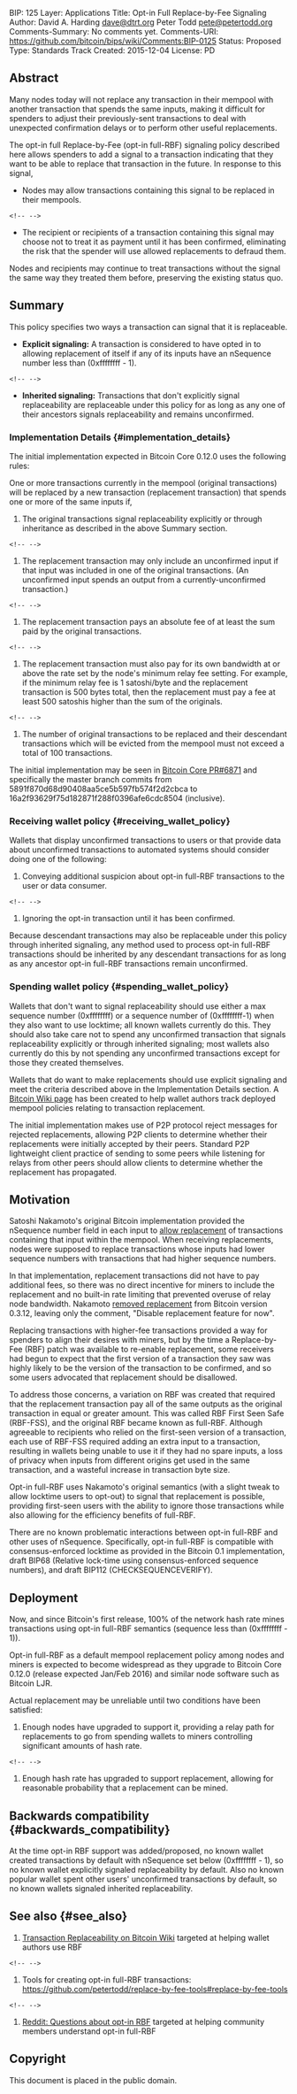 BIP: 125
Layer: Applications
Title: Opt-in Full Replace-by-Fee Signaling
Author: David A. Harding <dave@dtrt.org>
Peter Todd <pete@petertodd.org>
Comments-Summary: No comments yet.
Comments-URI: https://github.com/bitcoin/bips/wiki/Comments:BIP-0125
Status: Proposed
Type: Standards Track
Created: 2015-12-04
License: PD

## Abstract

Many nodes today will not replace any transaction in their mempool with
another transaction that spends the same inputs, making it difficult for
spenders to adjust their previously-sent transactions to deal with
unexpected confirmation delays or to perform other useful replacements.

The opt-in full Replace-by-Fee (opt-in full-RBF) signaling policy
described here allows spenders to add a signal to a transaction
indicating that they want to be able to replace that transaction in the
future. In response to this signal,

-   Nodes may allow transactions containing this signal to be replaced
in their mempools.

```{=html}
<!-- -->
```
-   The recipient or recipients of a transaction containing this signal
may choose not to treat it as payment until it has been confirmed,
eliminating the risk that the spender will use allowed replacements
to defraud them.

Nodes and recipients may continue to treat transactions without the
signal the same way they treated them before, preserving the existing
status quo.

## Summary

This policy specifies two ways a transaction can signal that it is
replaceable.

-   **Explicit signaling:** A transaction is considered to have opted in
to allowing replacement of itself if any of its inputs have an
nSequence number less than (0xffffffff - 1).

```{=html}
<!-- -->
```
-   **Inherited signaling:** Transactions that don\'t explicitly signal
replaceability are replaceable under this policy for as long as any
one of their ancestors signals replaceability and remains
unconfirmed.

### Implementation Details {#implementation_details}

The initial implementation expected in Bitcoin Core 0.12.0 uses the
following rules:

One or more transactions currently in the mempool (original
transactions) will be replaced by a new transaction (replacement
transaction) that spends one or more of the same inputs if,

1.  The original transactions signal replaceability explicitly or
through inheritance as described in the above Summary section.

```{=html}
<!-- -->
```
1.  The replacement transaction may only include an unconfirmed input if
that input was included in one of the original transactions. (An
unconfirmed input spends an output from a currently-unconfirmed
transaction.)

```{=html}
<!-- -->
```
1.  The replacement transaction pays an absolute fee of at least the sum
paid by the original transactions.

```{=html}
<!-- -->
```
1.  The replacement transaction must also pay for its own bandwidth at
or above the rate set by the node\'s minimum relay fee setting. For
example, if the minimum relay fee is 1 satoshi/byte and the
replacement transaction is 500 bytes total, then the replacement
must pay a fee at least 500 satoshis higher than the sum of the
originals.

```{=html}
<!-- -->
```
1.  The number of original transactions to be replaced and their
descendant transactions which will be evicted from the mempool must
not exceed a total of 100 transactions.

The initial implementation may be seen in [Bitcoin Core
PR#6871](https://github.com/bitcoin/bitcoin/pull/6871) and specifically
the master branch commits from 5891f870d68d90408aa5ce5b597fb574f2d2cbca
to 16a2f93629f75d182871f288f0396afe6cdc8504 (inclusive).

### Receiving wallet policy {#receiving_wallet_policy}

Wallets that display unconfirmed transactions to users or that provide
data about unconfirmed transactions to automated systems should consider
doing one of the following:

1.  Conveying additional suspicion about opt-in full-RBF transactions to
the user or data consumer.

```{=html}
<!-- -->
```
1.  Ignoring the opt-in transaction until it has been confirmed.

Because descendant transactions may also be replaceable under this
policy through inherited signaling, any method used to process opt-in
full-RBF transactions should be inherited by any descendant transactions
for as long as any ancestor opt-in full-RBF transactions remain
unconfirmed.

### Spending wallet policy {#spending_wallet_policy}

Wallets that don\'t want to signal replaceability should use either a
max sequence number (0xffffffff) or a sequence number of (0xffffffff-1)
when they also want to use locktime; all known wallets currently do
this. They should also take care not to spend any unconfirmed
transaction that signals replaceability explicitly or through inherited
signaling; most wallets also currently do this by not spending any
unconfirmed transactions except for those they created themselves.

Wallets that do want to make replacements should use explicit signaling
and meet the criteria described above in the Implementation Details
section. A [Bitcoin Wiki
page](https://en.bitcoin.it/wiki/Transaction_replacement) has been
created to help wallet authors track deployed mempool policies relating
to transaction replacement.

The initial implementation makes use of P2P protocol reject messages for
rejected replacements, allowing P2P clients to determine whether their
replacements were initially accepted by their peers. Standard P2P
lightweight client practice of sending to some peers while listening for
relays from other peers should allow clients to determine whether the
replacement has propagated.

## Motivation

Satoshi Nakamoto\'s original Bitcoin implementation provided the
nSequence number field in each input to [allow
replacement](https://github.com/trottier/original-bitcoin/blob/master/src/main.cpp#L434)
of transactions containing that input within the mempool. When receiving
replacements, nodes were supposed to replace transactions whose inputs
had lower sequence numbers with transactions that had higher sequence
numbers.

In that implementation, replacement transactions did not have to pay
additional fees, so there was no direct incentive for miners to include
the replacement and no built-in rate limiting that prevented overuse of
relay node bandwidth. Nakamoto [removed
replacement](https://github.com/bitcoin/bitcoin/commit/05454818dc7ed92f577a1a1ef6798049f17a52e7#diff-118fcbaaba162ba17933c7893247df3aR522)
from Bitcoin version 0.3.12, leaving only the comment, \"Disable
replacement feature for now\".

Replacing transactions with higher-fee transactions provided a way for
spenders to align their desires with miners, but by the time a
Replace-by-Fee (RBF) patch was available to re-enable replacement, some
receivers had begun to expect that the first version of a transaction
they saw was highly likely to be the version of the transaction to be
confirmed, and so some users advocated that replacement should be
disallowed.

To address those concerns, a variation on RBF was created that required
that the replacement transaction pay all of the same outputs as the
original transaction in equal or greater amount. This was called RBF
First Seen Safe (RBF-FSS), and the original RBF became known as
full-RBF. Although agreeable to recipients who relied on the first-seen
version of a transaction, each use of RBF-FSS required adding an extra
input to a transaction, resulting in wallets being unable to use it if
they had no spare inputs, a loss of privacy when inputs from different
origins get used in the same transaction, and a wasteful increase in
transaction byte size.

Opt-in full-RBF uses Nakamoto\'s original semantics (with a slight tweak
to allow locktime users to opt-out) to signal that replacement is
possible, providing first-seen users with the ability to ignore those
transactions while also allowing for the efficiency benefits of
full-RBF.

There are no known problematic interactions between opt-in full-RBF and
other uses of nSequence. Specifically, opt-in full-RBF is compatible
with consensus-enforced locktime as provided in the Bitcoin 0.1
implementation, draft BIP68 (Relative lock-time using consensus-enforced
sequence numbers), and draft BIP112 (CHECKSEQUENCEVERIFY).

## Deployment

Now, and since Bitcoin\'s first release, 100% of the network hash rate
mines transactions using opt-in full-RBF semantics (sequence less than
(0xffffffff - 1)).

Opt-in full-RBF as a default mempool replacement policy among nodes and
miners is expected to become widespread as they upgrade to Bitcoin Core
0.12.0 (release expected Jan/Feb 2016) and similar node software such as
Bitcoin LJR.

Actual replacement may be unreliable until two conditions have been
satisfied:

1.  Enough nodes have upgraded to support it, providing a relay path for
replacements to go from spending wallets to miners controlling
significant amounts of hash rate.

```{=html}
<!-- -->
```
1.  Enough hash rate has upgraded to support replacement, allowing for
reasonable probability that a replacement can be mined.

## Backwards compatibility {#backwards_compatibility}

At the time opt-in RBF support was added/proposed, no known wallet
created transactions by default with nSequence set below (0xffffffff -
1), so no known wallet explicitly signaled replaceability by default.
Also no known popular wallet spent other users\' unconfirmed
transactions by default, so no known wallets signaled inherited
replaceability.

## See also {#see_also}

1.  [Transaction Replaceability on Bitcoin
Wiki](https://en.bitcoin.it/wiki/Transaction_replacement) targeted
at helping wallet authors use RBF

```{=html}
<!-- -->
```
1.  Tools for creating opt-in full-RBF transactions:
<https://github.com/petertodd/replace-by-fee-tools#replace-by-fee-tools>

```{=html}
<!-- -->
```
1.  [Reddit: Questions about opt-in
RBF](https://www.reddit.com/r/Bitcoin/comments/3urm8o/optin_rbf_is_misunderstood_ask_questions_about_it/)
targeted at helping community members understand opt-in full-RBF

## Copyright

This document is placed in the public domain.
